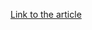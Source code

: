[Link to the article](https://www.volexity.com/blog/2022/02/03/operation-emailthief-active-exploitation-of-zero-day-xss-vulnerability-in-zimbra/)
